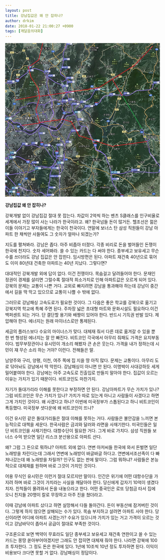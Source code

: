 ```yaml
---
layout: post
title: 강남집값은 왜 안 잡히나?
author: drkim
date: 2018-01-22 21:00:27 +0900
tags: [깨달음의대화]
---
```


![](/files/attach/images/198/955/933/AD.jpg) 



**강남집값 왜 안 잡히나?**

  


강북개발 없이 강남집갑 절대 못 잡는다. 차값이 2억씩 하는 벤츠 S클래스를 인구비율로 세계에서 가장 많이 사는 나라가 한국이라고. 왜? 한국넘들 돈이 많거든. 헬조선은 젊은이들 이야기고 부자들에게는 한국이 천국이다. 연말에 보너스 탄 삼성 직원들이 강남 아파트 한 채씩만 사들여도 그 숫자가 얼마나 되겠는가? 

  


지도를 펼쳐봐라. 강남은 좁다. 아주 비좁아 터졌다. 각종 비리로 돈을 벌어들인 돈쟁이 한국에 천지다. 숫자 세어봐라. 쓸 수 있는 카드는 다 써야 한다. 종부세고 보유세고 무슨 수를 쓰더라도 강남 집값은 안 잡힌다. 임시방편은 된다. 아파트 재건축 40년으로 묶어도 이미 80년대 건축한 아파트는 40년 지났다. 그렇다면? 

  


대대적인 강북개발 외에 답이 없다. 이건 전쟁이다. 목숨걸고 달려들어야 한다. 문재인 정권이 경제를 살리면 그럴수록 절대적 희소가치로 인해 아파트값은 오르게 되어 있다. 강북의 문제는 교통이 나쁜 거다. 교외로 빠지려면 강남을 통과해야 하는데 강남이 중간에서 길을 딱 막고 있으므로 교통이 나쁠 수 밖에 없다. 

  


그러므로 강남패싱 고속도로가 필요한 것이다. 그 다음은 좋은 학교를 강북으로 옮기고 강북지역 학교에 특혜 주면 된다. 주차장 넓은 초대형 마트와 문화시설도 필요하다.이건 백퍼센트 되는 거다. 단 결단할 용기와 배짱이 있어야 한다. 반드시 기득권 반발 있다. 제압해야 한다. 에너지는 원래 마이너스로만 통제된다.

  


세금의 플러스보다 수요의 마이너스가 맞다. 대체재 줘서 다른 데로 옮겨갈 수 있을 뿐 한 번 형성된 에너지는 잘 안 빠진다. 비트코인 각국에서 아무리 줘패도 가격은 요지부동이다. 법무부장관이나 유시민이 개소리 해봤자 큰 손은 웃는다. 가격을 내가 정하는데 시민이 쟤 무슨 소리 하는 거야? 이런다. 전해들은 말.

  


남양주와 구리, 양평, 이천, 여주 쪽에 집 지을 땅 아직 많다. 문제는 교통이다. 아무리 도로 닦아놔도 강남에서 딱 막힌다. 강남패싱이 아니면 안 된다. 이명박이 사대강하듯 세게 밀어붙여야 한다. 강남에는 아주 고속도로 진출입로 만들지 말아야 한다. 집값이 오르는 이유는 가치가 있기 때문이다. 비트코인도 마찬가지. 

  


자기가 돌대가리라 이해를 못한다고 부정하면 안 된다. 강남아파트가 무슨 가치가 있나? 그럼 비트코인은 무슨 가치가 있나? 가치가 따로 있는게 아니고 사람들이 사겠다고 하면 그게 가치인 것이다. 왜 사겠다고 하나? 이번에 미국정부가 스톱된다고 하니 비트코인이 폭등했다. 미국정부 셧다운에 왜 비트코인이 뜨나? 

  


이건 유시민 같은 돌대가리들은 절대 이해를 못하는 거다. 사람들은 불안감을 느끼면 본능적으로 대책을 세운다. 한국사람은 금괴와 달러와 라면을 사재기한다. 미국인들은 일단 비트코인을 사재기한다. 대항수단이 필요한 거다. 그게 바로 가치다. 삼성 직원들 보너스 수억 받으면 일단 리스크 분산용으로 아파트 산다. 

  


왜? 그럼 그 돈으로 뭐하냐? 아파트 외에 없다. 연변 아저씨들 한국에 와서 돈벌면 일단 노래방을 차린다는데 그래서 연변에 노래방이 바글바글 하다고. 연변에서조선족이 다 빠져나갔는데 왜 노래방을 차릴까? 인구도 없는 판에 말이다. 그럼 뭐하냐? 사람들은 본능적으로 대체재를 원하며 바로 그것이 가치인 것이다. 

  


어용 무식인 유시민은 이런거 절대 모르지만 말이다. 인간은 위기에 어떤 대항수단을 가지려 하며 바로 그것이 가치라는 사실을 깨달아야 한다. 당신에게 갑자기 10억이 생겼다 치자. 친척들이 몰려와서 돈을 내놓으라고 한다. 어떤 중국인은 로또 당첨금 타서 집에 오니 친지들 20명이 칼로 무장하고 아주 진을 쳤더라고. 

  


이때 강남에 아파트 샀다고 하면 실망해서 다들 돌아간다. 돈이 부동산에 잠겨버린 것이다. 그렇게 하지 않으면 살해되는 수가 있다. 목숨 부지하고 살려면 아파트 사야 한다. 당신이라면 어디에 아파트 사겠는가? 수요가 있으니까 가치가 있는 거고 가격이 오르는 것이고 강남바닥이 좁아서 공급이 절대로 부족한 것이다. 

  


구조론으로 보면 백약이 무효라도 일단 종부세고 보유세고 재건축 연한이고 쓸 수 있는 카드는 몽땅 쏟아부어야겠지만 그래도 안 잡히면 대체재 줘야 한다. 나라면 강북에 100조 투자한다. 그 정도 돈은 한국에 있다. 1년에 10조씩 10년 정도 투자하면 된다. 이익이 비용보다 크다면 못할 거 없다. 강남패싱이 정답이다.